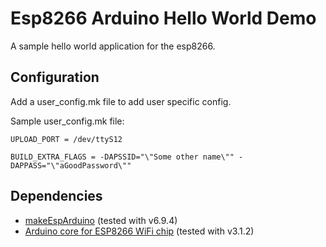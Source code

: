 # Esp8266 Arduino Hello World Demo

A sample hello world application for the esp8266.

## Configuration
Add a user_config.mk file to add user specific config.

Sample user_config.mk file:
```
UPLOAD_PORT = /dev/ttyS12

BUILD_EXTRA_FLAGS = -DAPSSID="\"Some other name\"" -DAPPASS="\"aGoodPassword\""
```
## Dependencies
- [makeEspArduino](https://github.com/plerup/makeEspArduino) (tested with v6.9.4)
- [Arduino core for ESP8266 WiFi chip](https://github.com/esp8266/Arduino) (tested with v3.1.2)
